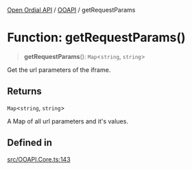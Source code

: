 [Open Ordial API](../../README.md) / [OOAPI](../README.md) / getRequestParams

# Function: getRequestParams()

> **getRequestParams**(): `Map`\<`string`, `string`\>

Get the url parameters of the iframe.

## Returns

`Map`\<`string`, `string`\>

A Map of all url parameters and it's values.

## Defined in

[src/OOAPI.Core.ts:143](https://github.com/open-ordinal/open-ordinal-api/blob/727b99edb71d9e2feb76fbc2eae8d4b22e6a8312/src/OOAPI.Core.ts#L143)
